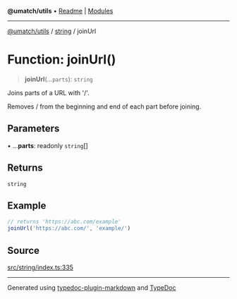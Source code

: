 **@umatch/utils** • [Readme](../../index.md) \| [Modules](../../modules.md)

***

[@umatch/utils](../../modules.md) / [string](../index.md) / joinUrl

# Function: joinUrl()

> **joinUrl**(...`parts`): `string`

Joins parts of a URL with '/'.

Removes / from the beginning and end of each part before joining.

## Parameters

• ...**parts**: readonly `string`[]

## Returns

`string`

## Example

```ts
// returns 'https://abc.com/example'
joinUrl('https://abc.com/', 'example/')
```

## Source

[src/string/index.ts:335](https://github.com/umatch-oficial/utils/blob/4c813c4/src/string/index.ts#L335)

***

Generated using [typedoc-plugin-markdown](https://www.npmjs.com/package/typedoc-plugin-markdown) and [TypeDoc](https://typedoc.org/)
